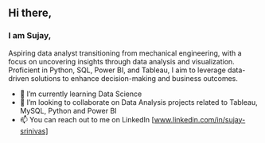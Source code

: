 ## Hi there,

### I am Sujay,

Aspiring data analyst transitioning from mechanical engineering, with a focus on uncovering insights through data analysis and visualization. Proficient in Python, SQL, Power BI, and Tableau, I aim to leverage data-driven solutions to enhance decision-making and business outcomes.

- 🌱 I’m currently learning Data Science
- 👯 I’m looking to collaborate on Data Analysis projects related to Tableau, MySQL, Python and Power BI
- 📫 You can reach out to me on LinkedIn [www.linkedin.com/in/sujay-srinivas]

